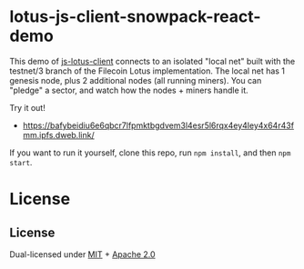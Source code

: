 # lotus-js-client-snowpack-react-demo

This demo of [js-lotus-client](https://github.com/filecoin-shipyard/js-lotus-client)
connects to an isolated "local net" built with the testnet/3 branch
of the Filecoin Lotus implementation. The local net has 1 genesis node,
plus 2 additional nodes (all running miners). You can "pledge" a sector, and
watch how the nodes + miners handle it.

Try it out!

* https://bafybeidiu6e6qbcr7lfpmktbgdvem3l4esr5l6rqx4ey4ley4x64r43fmm.ipfs.dweb.link/

If you want to run it yourself, clone this repo, run `npm install`, and then `npm start`.

# License

## License

Dual-licensed under [MIT](https://github.com/filecoin-project/lotus/blob/master/LICENSE-MIT) + [Apache 2.0](https://github.com/filecoin-project/lotus/blob/master/LICENSE-APACHE)


